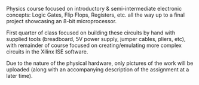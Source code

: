 Physics course focused on introductory & semi-intermediate electronic concepts: Logic Gates, Flip Flops, Registers, etc. all the way up to a final project showcasing an 8-bit microprocessor.  

First quarter of class focused on building these circuits by hand with supplied tools (breadboard, 5V power supply, jumper cables, pliers, etc), with remainder of course focused on creating/emulating more complex circuits in the Xilinx ISE software. 

Due to the nature of the physical hardware, only pictures of the work will be uploaded (along with an accompanying description of the assignment at a later time).  
